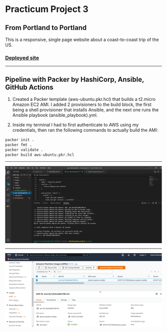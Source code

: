 # Practicum Project 3

## From Portland to Portland

This is a responsive, single page website about a coast-to-coast trip of the US.

### [Deployed site](https://deserie-portland-to-portland.netlify.app/)

---

## Pipeline with Packer by HashiCorp, Ansible, GitHub Actions

1. Created a Packer template (aws-ubuntu.pkr.hcl) that builds a t2.micro Amazon EC2 AMI. I added 2 provisioners to the build block, the first being a shell provisioner that installs Ansible, and the next one runs the Ansible playbook (ansible_playbook).yml.

2. Inside my terminal I had to first authenticate to AWS using my credentials, then ran the following commands to actually build the AMI:

```
packer init .
packer fmt .
packer validate .
packer build aws-ubuntu.pkr.hcl
```

---

![](/images/pkr-1.png)

---

![](/images/pkr-2.png)
